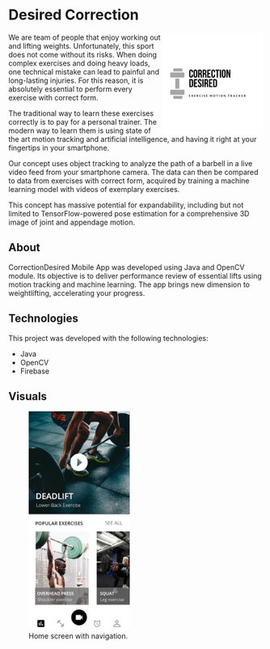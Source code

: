 

# Desired Correction

<img align="right" src="images/Logo.png" alt="alt text" width="200">

We are team of people that enjoy working out and lifting weights. Unfortunately, this sport does not come without its risks. When doing complex exercises and doing heavy loads, one technical mistake can lead to painful and long-lasting injuries. For this reason, it is absolutely essential to perform every exercise with correct form.

The traditional way to learn these exercises correctly is to pay for a personal trainer. The modern way to learn them is using state of the art motion tracking and artificial intelligence, and having it right at your fingertips in your smartphone.

Our concept uses object tracking to analyze the path of a barbell in a live video feed from your smartphone camera. The data can then be compared to data from exercises with correct form, acquired by training a machine learning model with videos of exemplary exercises.

This concept has massive potential for expandability, including but not limited to TensorFlow-powered pose estimation for a comprehensive 3D image of joint and appendage motion.

## About

CorrectionDesired Mobile App was developed using Java and OpenCV module. Its objective is to deliver performance review of essential lifts using motion tracking and machine learning. The app brings new dimension to weightlifting, accelerating your progress.

## Technologies

This project was developed with the following technologies:

<ul>
  <li>Java</li>
  <li>OpenCV</li>
  <li>Firebase</li>
</ul>

## Visuals

<div width = "1000" >

<figure>
  <img src="images/main_screen.png" alt="alt text" width="200">
  <figcaption>Home screen with navigation.</figcaption>
</figure>

</div>
